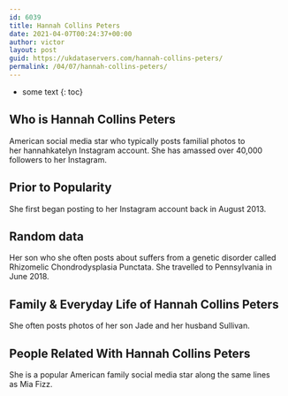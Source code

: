 ```yaml
---
id: 6039
title: Hannah Collins Peters
date: 2021-04-07T00:24:37+00:00
author: victor
layout: post
guid: https://ukdataservers.com/hannah-collins-peters/
permalink: /04/07/hannah-collins-peters/
---
```


* some text
{: toc}


## Who is Hannah Collins Peters



American social media star who typically posts familial photos to her hannahkatelyn Instagram account. She has amassed over 40,000 followers to her Instagram. 

                
                
                
## Prior to Popularity



She first began posting to her Instagram account back in August 2013. 

                
                
                
## Random data



Her son who she often posts about suffers from a genetic disorder called Rhizomelic Chondrodysplasia Punctata. She travelled to Pennsylvania in June 2018. 

                
                
                
## Family & Everyday Life of Hannah Collins Peters



She often posts photos of her son Jade and her husband Sullivan. 

                
                
                
## People Related With Hannah Collins Peters



She is a popular American family social media star along the same lines as Mia Fizz.

                
              
            
          
          
          